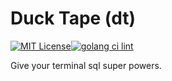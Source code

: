 # Duck Tape (dt)
[![MIT License](https://img.shields.io/badge/License-MIT-green.svg)](https://choosealicense.com/licenses/mit/)[![golang ci lint](https://github.com/zorndorff/duck-tape/actions/workflows/lint.dt.yaml/badge.svg)](https://github.com/zorndorff/duck-tape/actions/workflows/lint.dt.yaml)


Give your terminal sql super powers.


